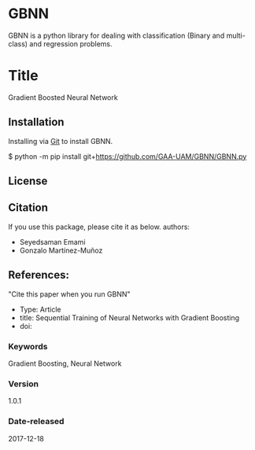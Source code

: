 # GBNN
GBNN is a python library for dealing with classification (Binary and multi-class) and regression problems.

# Title
Gradient Boosted Neural Network

## Installation
Installing via [Git](https://github.com/) to install GBNN.

$ python -m pip install git+https://github.com/GAA-UAM/GBNN/GBNN.py


## License

## Citation 
If you use this package, please cite it as below.
authors:
- Seyedsaman Emami 
- Gonzalo Martínez-Muñoz



## References:
"Cite this paper when you run GBNN"
- Type: Article
- title: Sequential Training of Neural Networks with Gradient Boosting
- doi:


### Keywords
Gradient Boosting, Neural Network

### Version 
1.0.1

### Date-released
2017-12-18

